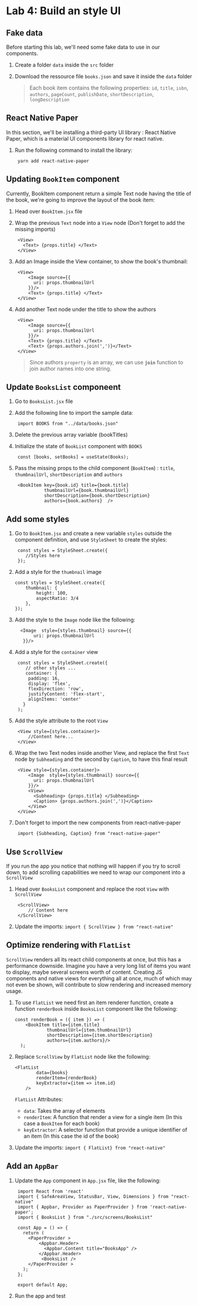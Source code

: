# Lab 4: Build an style UI



## Fake data
Before starting this lab, we'll need some fake data to use in our components.
1. Create a folder `data` inside the `src` folder
2. Download the ressource file `books.json` and save it inside the `data` folder

	> Each book item contains the following properties: `id`, `title`, `isbn`, `authors`, `pageCount`, `publishDate`, `shortDescription`, `longDescription` 

## React Native Paper
In this section, we'll be installing a third-party UI library : React Native Paper, which is a material UI components library for react native.
1. Run the following command to install the library:

		yarn add react-native-paper


## Updating `BookItem` component

Currently, BookItem component return a simple Text node having the title of the book, we're going to improve the layout of the book item:
1. Head over `BookItem.jsx` file
2. Wrap the previous `Text` node into a `View` node (Don't forget to add the missing imports)
	
		<View>
	      <Text> {props.title} </Text>
		</View>

3. Add an Image inside the View container, to show the book's thumbnail:

		<View>
	        <Image source={{
	          uri: props.thumbnailUrl
	        }}/>
	        <Text> {props.title} </Text>
		</View>
4. Add another Text node under the title to show the authors

		<View>
	        <Image source={{
	          uri: props.thumbnailUrl
	        }}/>
	        <Text> {props.title} </Text>
	        <Text> {props.authors.join(',')}</Text>
		</View>

	> Since authors `property` is an array, we can use **`join`** function to join author names into one string.

## Update `BooksList` componeent

1. Go to `BooksList.jsx` file
2. Add the following line to import the sample data:
		
		import BOOKS from "../data/books.json"
3. Delete the previous array variable (bookTitles)
4. Initialize the state of `BookList` component with `BOOKS`
	
		const [books, setBooks] = useState(Books);
5. Pass the missing props to the child component (`BookItem`) : `title`, `thumbnailUrl`, `shortDescription` and `authors`

		<BookItem key={book.id} title={book.title} 
		          thumbnailUrl={book.thumbnailUrl}
		          shortDescription={book.shortDescription}
		          authors={book.authors}  />
		          

## Add some styles
1. Go to `BookItem.jsx` and create a new variable `styles` outside the component definition, and use `StyleSheet` to create the styles:
	
		const styles = StyleSheet.create({
		   //Styles here
		});
2.  Add a style for the `thumbnail` image

		const styles = StyleSheet.create({
			thumbnail: {
				height: 100,
				aspectRatio: 3/4
			},
		});
3. Add the style to the `Image` node like the following:
 
		 <Image  style={styles.thumbnail} source={{
	          uri: props.thumbnailUrl
	      }}/>
4. Add a style for the `container` view

		const styles = StyleSheet.create({
		   // other styles ...
		   container: {
		    padding: 16,
		    display: 'flex',
		    flexDirection: 'row',
		    justifyContent: 'flex-start',
		    alignItems: 'center'
		  }
		);
5. Add the style attribute to the root `View`

		<View style={styles.container}>
			//Content here...
		</View>
6. Wrap the two Text nodes inside another View, and replace the first `Text` node by `Subheading` and the second by `Caption`, to have this final result

	
		<View style={styles.container}>
	        <Image  style={styles.thumbnail} source={{
	          uri: props.thumbnailUrl
	        }}/>
	        <View> 
	          <Subheading> {props.title} </Subheading>
	          <Caption> {props.authors.join(',')}</Caption>
	        </View>
	    </View>

7. Don't forget to import the new components from react-native-paper

		import {Subheading, Caption} from "react-native-paper"


## Use `ScrollView`
If you run the app you notice that nothing will happen if you try to scroll down, to add scrolling capabilities we need to wrap our component into a `ScrollView`
1. Head over `BooksList` component and replace the root `View` with `ScrollView`

		<ScrollView>
	        // Content here
	    </ScrollView>
2. Update the imports: `import { ScrollView } from "react-native"`

## Optimize rendering with `FlatList`
`ScrollView` renders all its react child components at once, but this has a performance downside.
Imagine you have a very long list of items you want to display, maybe several screens worth of content. Creating JS components and native views for everything all at once, much of which may not even be shown, will contribute to slow rendering and increased memory usage.
 1. To use `FlatList` we need first an item renderer function, create a function `renderBook` inside `BooksList` component like the following:

		const renderBook = ({ item }) => (
	        <BookItem title={item.title}
		            thumbnailUrl={item.thumbnailUrl}
		            shortDescription={item.shortDescription}
		            authors={item.authors}/>
	      );
 2. Replace `ScrollView` by `FlatList` node like the following:
		
		<FlatList
		        data={books}
		        renderItem={renderBook}
		        keyExtractor={item => item.id}
		    />
		    
	`FlatList` Attributes:
	 - `data`: Takes the array of elements
	 - `renderItem`: A function that render a view for a single item (In this case a `BookItem` for each book)
	 - `keyExtractor`: A selector function that provide a unique identifier of an item (In this case the id of the book)

3. Update the imports: `import { FlatList} from "react-native"`


## Add an `AppBar`
1. Update the `App` component in `App.jsx` file, like the following:


		import React from 'react'
		import { SafeAreaView, StatusBar, View, Dimensions } from "react-native"
		import { Appbar, Provider as PaperProvider } from 'react-native-paper';
		import { BooksList } from "./src/screens/BooksList"

		const App = () => {
		  return (
		    <PaperProvider > 
		        <Appbar.Header>
		          <Appbar.Content title="BooksApp" />
		        </Appbar.Header>
		         <BooksList />  
		    </PaperProvider >
		  );
		};

		export default App;

2. Run the app and test







